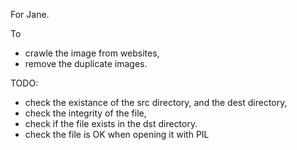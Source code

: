 For Jane.

To
  * crawle the image from websites,
  * remove the duplicate images. 

TODO:
  * check the existance of the src directory,
    and the dest directory,
  * check the integrity of the file,
  * check if the file exists in the dst directory.
  * check the file is OK when opening it with PIL

